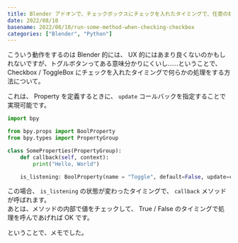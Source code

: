 ```yaml
---
title: Blender アドオンで、チェックボックスにチェックを入れたタイミングで、任意の処理を走らせたい
date: 2022/08/10
basename: 2022/08/10/run-some-method-when-checking-checkbox
categories: ["Blender", "Python"]
---
```


こういう動作をするのは Blender 的には、 UX 的にはあまり良くないのかもしれないですが、トグルボタンってある意味分かりにくいし......ということで、  
Checkbox / ToggleBox にチェックを入れたタイミングで何らかの処理をする方法について。

これは、 Property を定義するときに、 `update` コールバックを指定することで実現可能です。

```python
import bpy

from bpy.props import BoolProperty
from bpy.types import PropertyGroup

class SomeProperties(PropertyGroup):
    def callback(self, context):
        print("Hello, World")

    is_listening: BoolProperty(name = "Toggle", default=False, update=callback, options={"HIDDEN"})
```

この場合、 `is_listening` の状態が変わったタイミングで、 `callback` メソッドが呼ばれます。  
あとは、メソッドの内部で値をチェックして、 True / False のタイミングで処理を呼んであげれば OK です。

ということで、メモでした。

